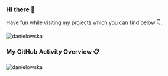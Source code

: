 ### Hi there 👋

Have fun while visiting my projects which you can find below 👇.

<p align="left"> <img src="https://komarev.com/ghpvc/?username=danielowska&label=Profile%20views&color=0e75b6&style=flat" alt="danielowska" /> </p>

### My GitHub Activity Overview 📋 

<p><img align="center" src="https://github-readme-streak-stats.herokuapp.com/?user=danielowska&" alt="danielowska" /></p>
